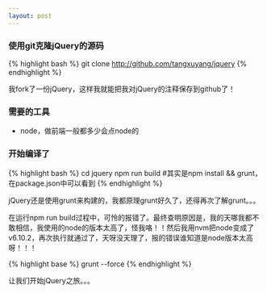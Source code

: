 ```yaml
---
layout: post
---
```


### 使用git克隆jQuery的源码
{% highlight bash %}
git clone http://github.com/tangxuyang/jquery
{% endhighlight %}

我fork了一份jQuery，这样我就能把我对jQuery的注释保存到github了！

### 需要的工具
- node，做前端一般都多少会点node的

### 开始编译了
{% highlight bash %}
cd jquery
npm run build #其实是npm install && grunt，在package.json中可以看到
{% endhighlight %}


jQuery还是使用grunt来构建的，我都原理grunt好久了，还得再次了解grunt。。。

在运行npm run build过程中，可怜的报错了。最终查明原因是，我的天哪我都不敢相信，我使用的node的版本太高了，怪我咯！！然后我用nvm把node变成了v6.10.2，再次执行就通过了，天呀没天理了，报的错误谁知道是node版本太高呀！！！  

{% highlight base %}
grunt --force
{% endhighlight %}

让我们开始jQuery之旅。。。

